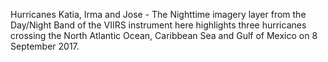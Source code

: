 <p>Hurricanes Katia, Irma and Jose - The Nighttime imagery layer from the Day/Night Band of the VIIRS instrument here highlights three hurricanes crossing the North Atlantic Ocean, Caribbean Sea and Gulf of Mexico on 8 September 2017. </p> 
